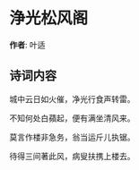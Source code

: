 # 浄光松风阁

**作者**: 叶适

## 诗词内容

城中云日如火催，净光行食声转雷。

不知何处白蘋起，便有满坐清风来。

莫言作楼非急务，翁当运斤儿执锯。

待得三间著此风，病叟扶携上楼去。


